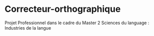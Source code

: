 # Correcteur-orthographique
Projet Professionnel dans le cadre du Master 2 Sciences du language : Industries de la langue
